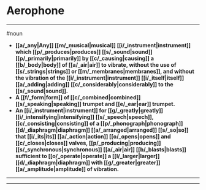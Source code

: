 # Aerophone
---
#noun
- **[[a/_any|Any]] [[m/_musical|musical]] [[i/_instrument|instrument]] which [[p/_produces|produces]] [[s/_sound|sound]] [[p/_primarily|primarily]] by [[c/_causing|causing]] a [[b/_body|body]] of [[a/_air|air]] to vibrate, without the use of [[s/_strings|strings]] or [[m/_membranes|membranes]], and without the vibration of the [[i/_instrument|instrument]] [[i/_itself|itself]] [[a/_adding|adding]] [[c/_considerably|considerably]] to the [[s/_sound|sound]].**
- **A [[f/_form|form]] of [[c/_combined|combined]] [[s/_speaking|speaking]] trumpet and [[e/_ear|ear]] trumpet.**
- **An [[i/_instrument|instrument]] for [[g/_greatly|greatly]] [[i/_intensifying|intensifying]] [[s/_speech|speech]], [[c/_consisting|consisting]] of a [[p/_phonograph|phonograph]] [[d/_diaphragm|diaphragm]] [[a/_arranged|arranged]] [[s/_so|so]] that [[i/_its|its]] [[a/_action|action]] [[o/_opens|opens]] and [[c/_closes|closes]] valves, [[p/_producing|producing]] [[s/_synchronous|synchronous]] [[a/_air|air]] [[b/_blasts|blasts]] sufficient to [[o/_operate|operate]] a [[l/_larger|larger]] [[d/_diaphragm|diaphragm]] with [[g/_greater|greater]] [[a/_amplitude|amplitude]] of vibration.**
---
---
